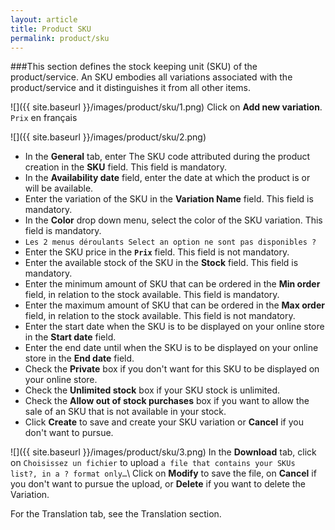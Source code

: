 ```yaml
---
layout: article
title: Product SKU
permalink: product/sku
---
```

###This section defines the stock keeping unit (SKU) of the product/service. An SKU embodies all variations associated with the product/service and it distinguishes it from all other items.

![]({{ site.baseurl }}/images/product/sku/1.png)
Click on **Add new variation**.
`Prix` en français

![]({{ site.baseurl }}/images/product/sku/2.png)

* In the **General** tab, enter The SKU code attributed during the product creation in the **SKU** field. This field is mandatory. 
* In the **Availability date** field, enter the date at which the product is or will be available. 
* Enter the variation of the SKU in the **Variation Name** field. This field is mandatory.
* In the **Color** drop down menu, select the color of the SKU variation. This field is mandatory.
* `Les 2 menus déroulants Select an option ne sont pas disponibles ?`
* Enter the SKU price in the **`Prix`** field. This field is not mandatory.
* Enter the available stock of the SKU in the **Stock** field. This field is mandatory.
* Enter the minimum amount of SKU that can be ordered in the **Min order** field, in relation to the stock available. This field is mandatory.
* Enter the maximum amount of SKU that can be ordered in the **Max order** field, in relation to the stock available. This field is not mandatory.
* Enter the start date when the SKU is to be displayed on your online store in the **Start date** field.
* Enter the end date until when the SKU is to be displayed on your online store in the **End date** field.
* Check the **Private** box if you don't want for this SKU to be displayed on your online store.
* Check the **Unlimited stock** box if your SKU stock is unlimited.
* Check the **Allow out of stock purchases** box if you want to allow the sale of an SKU that is not available in your stock.
* Click **Create** to save and create your SKU variation or **Cancel** if you don't want to pursue.

![]({{ site.baseurl }}/images/product/sku/3.png)
In the **Download** tab, click on `Choisissez un fichier` to upload `a file that contains your SKUs list?, in a ? format only…`\\
Click on **Modify** to save the file, on **Cancel** if you don't want to pursue the upload, or **Delete** if you want to delete the Variation.

For the Translation tab, see the Translation section. 

